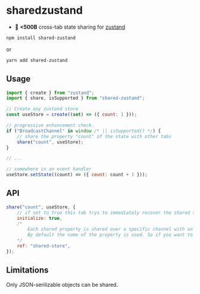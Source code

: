 # sharedzustand

-   :octopus: **<500B** cross-tab state sharing for [zustand](https://github.com/react-spring/zustand)

```sh
npm install shared-zustand
```

or

```sh
yarn add shared-zustand
```

## Usage

```js
import { create } from "zustand";
import { share, isSupported } from "shared-zustand";

// Create any zustand store
const useStore = create((set) => ({ count: 1 }));

// progressive enhancement check.
if ("BroadcastChannel" in window /* || isSupported() */) {
    // share the property "count" of the state with other tabs
    share("count", useStore);
}

// ...

// somewhere in an event handler
useStore.setState((count) => ({ count: count + 1 }));
```

## API

```js
share("count", useStore, {
    // if set to true this tab trys to immediately recover the shared state from another tab.
    initialize: true,
    /*
        Each shared property is shared over a specific channel with an name that has to be unique.
        By default the name of the property is used. So if you want to share properties from different stores with the same name set this to something unique.
    */
    ref: "shared-store",
});
```

## Limitations

Only JSON-serilizable objects can be shared.
